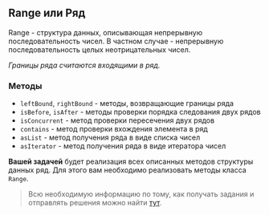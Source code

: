 ## Range или Ряд

Range - структура данных, описывающая непрерывную последовательность чисел. 
В частном случае - непрерывную последовательность целых неотрицательных чисел. 

*Границы ряда считаются входящими в ряд.*

### Методы
- `leftBound`, `rightBound` - методы, возвращающие границы ряда
- `isBefore`, `isAfter` - методы проверки порядка следования двух рядов
- `isConcurrent` - метод проверки пересечения двух рядов
- `contains` - метод проверки вхождения элемента в ряд
- `asList` - метод получения ряда в виде списка чисел
- `asIterator` - метод получения ряда в виде итератора чисел

**Вашей задачей** будет реализация всех описанных методов структуры данных ряд.
Для этого вам необходимо реализовать методы класса `Range`.

> Всю необходимую информацию по тому, как получать задания и отправлять решения 
можно найти [тут](https://github.com/tcibinan/data-structures-course).